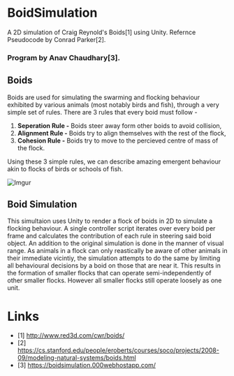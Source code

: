 # BoidSimulation
A 2D simulation of Craig Reynold's Boids[1] using Unity.
Refernce Pseudocode by Conrad Parker[2].
### Program by Anav Chaudhary[3].

## Boids
Boids are used for simulating the swarming and flocking behaviour exhibited by various animals (most notably birds and fish), through a very simple set of rules.
There are 3 rules that every boid must follow - 
1. **Seperation Rule -** Boids steer away form other boids to avoid collision,
2. **Alignment Rule -** Boids try to align themselves with the rest of the flock,
3. **Cohesion Rule -** Boids try to move to the percieved centre of mass of the flock.

Using these 3 simple rules, we can describe amazing emergent behaviour akin to flocks of birds or schools of fish.

![Imgur](https://imgur.com/gE2mPh9)

## Boid Simulation
This simultaion uses Unity to render a flock of boids in 2D to simulate a flocking behaviour. A single controller script iterates over every boid per frame and calculates the contribution of each rule in steering said boid object. An addition to the original simulation is done in the manner of visual range. As animals in a flock can only reastically be aware of other animals in their immediate vicintiy, the simulation attempts to do the same by limiting all behavioural decisions by a boid on those that are near it. This results in the formation of smaller flocks that can operate semi-independently of other smaller flocks. However all smaller flocks still operate loosely as one unit. 

# Links
- [1] http://www.red3d.com/cwr/boids/
- [2] https://cs.stanford.edu/people/eroberts/courses/soco/projects/2008-09/modeling-natural-systems/boids.html
- [3] https://boidsimulation.000webhostapp.com/
